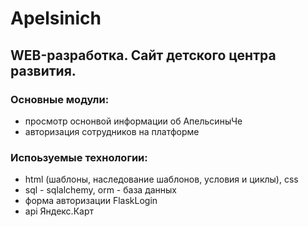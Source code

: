 # Apelsinich
## WEB-разработка. Сайт детского центра развития.
### Основные модули:
- просмотр оснонвой информации об АпельсиныЧе
- авторизация сотрудников на платформе
### Испоьзуемые технологии:
- html (шаблоны, наследование шаблонов, условия и циклы), css
- sql - sqlalchemy, orm - база данных
- форма авторизации FlaskLogin
- api Яндекс.Карт
